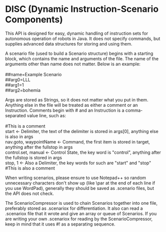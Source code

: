 # DISC (Dynamic Instruction-Scenario Components)

This API is designed for easy, dynamic handling of instruction sets for autonomous operation of robots in Java. It does not specify commands, but supplies advanced data structures for storing and using them.

A scenario file (used to build a Scenario structure) begins with a starting block, which contains the name and arguments of the file. The name of the arguments other than name does not matter. Below is an example:<br><br>
##name=Example Scenario<br>
##arg0=LLL<br>
##arg1=1<br>
##arg2=bohemia<br>

Args are stored as Strings, so it does not matter what you put in them. Anything else in the file will be treated as either a comment or an Instruction. Comments begin with # and an Instruction is a comma-separated value line, such as:<br><br>
#This is a comment<br>
start                           <- Delimiter, the text of the delimiter is stored in args[0], anything else is also in args<br>
nav.goto, waypointName          <- Command, the first item is stored in target, anything after the fullstop in args<br>
control.set, manual             <- Control State, the key word is "control", anything after the fullstop is stored in args<br>
stop, 1                         <- Also a Delimiter, the key words for such are "start" and "stop"<br>
#This is also a comment<br>

When writing scenarios, please ensure to use Notepad++ so random unnecessary characters don't show up (like \par at the end of each line if you use WordPad), generally they should be saved as .scenario files, but the API does not check.

The ScenarioCompressor is used to chain Scenarios together into one file, preferably stored as .scenariox for differentiation. It also can read a .scenariox file that it wrote and give an array or queue of Scenarios. If you are writing your own .scenariox for reading by the ScenarioCompressor, keep in mind that it uses #! as a separating sequence.
